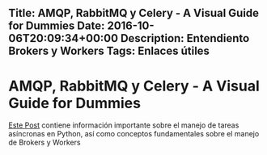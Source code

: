 Title: AMQP, RabbitMQ y Celery - A Visual Guide for Dummies
Date: 2016-10-06T20:09:34+00:00
Description: Entendiento Brokers y Workers 
Tags: Enlaces útiles
---
# AMQP, RabbitMQ y Celery - A Visual Guide for Dummies

[Este Post](https://abhishek-tiwari.com/post/amqp-rabbitmq-and-celery-a-visual-guide-for-dummies) contiene información importante sobre el manejo de tareas asíncronas en Python, así como conceptos fundamentales sobre el manejo de Brokers y Workers